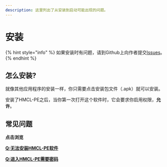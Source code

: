 ```yaml
---
description: 这里列出了从安装到启动可能出现的问题。
---
```


# 安装

{% hint style="info" %}
如果安装时有问题，请到Github上向作者提交[Issues](https://github.com/Tungstend/HMCL-PE/issues)。
{% endhint %}

## 怎么安装?

就像其他应用程序的安装一样，你只需要点击安装包文件（.apk）就可以安装。

安装了HMCL-PE之后，当你第一次打开这个软件时，它会要求你启用权限，**允许**。

## 常见问题

**点击浏览**

****[**Q:无法安装HMCL-PE软件**](../faq/q-cant-install-hmcl-pe-app.md)****

****[**Q:进入HMCL-PE需要密码**](../faq/q-need-a-key-to-enter-hmcl-pe.md)****
